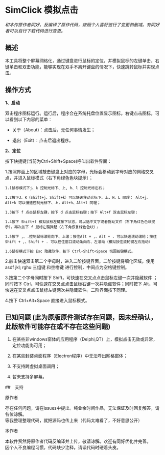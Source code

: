 # SimClick 模拟点击

*和本作原作者同好，反编译了原作代码，按照个人喜好进行了变更和删减。有同好者可以自行下载代码进行变更。*

## 概述



本工具将整个屏幕网格化，通过键盘进行鼠标的定位，并模拟鼠标的左键单击，右键单击和双击功能，能够实现在双手不离开键盘的情况下，快速跳转鼠标并实现点击。



## 操作方式



**1、启动**

双击程序图标运行。运行后，程序会在系统托盘位置显示图标，右键点击图标，可以看到以下内容的菜单：

* 关于（About）：点击后，无任何事情发生；

* 退出（Exit）：点击后退出程序。



**2、定位**

按下快捷键(当前为Ctrl+Shift+Space)呼叫出软件界面：

1.按照界面上的区域敲击键盘上对应的字母，光标会移动到字母对应的网格交叉点，并进入鼠标模式（右下角绿色色块提示）；

    1.1鼠标模式下j、k 控制光标下、上, h、l 控制光标左右；

    1.2按下J、K（Shift+j、Shift+k）可以快速移动光标下、上，H、L 同理； Alt+j、Alt+k 可以慢速控制光标下、上，Alt+h、Alt+l 同理；

    1.3按下 f 点击鼠标左键，按下 d 点击鼠标右键；按下 Alt+f 双击鼠标左键；

    1.4按下 Shift+f 模拟鼠标左键按下状态，可以选中文字或者拖动文件（右下角红色色块提示），再次按下 f 鼠标左键弹起（右下角恢复绿色色块）； 

    1.5按下 ,、.控制鼠标滚轮向下、上滚；按住Alt + ,、Alt + . 可以快速滚动滚轮；按住 Shift + ,、Shift + . 可以控住窗口滚动条向右、左滚动（模拟按住滚轮键左右拖动）

    1.6鼠标模式下按 Esc 隐藏软件，按下 Ctrl+Shift+Space 切回按键模式。

2.敲击快速双击第二个字母时，进入二阶按键界面。二阶按键将细化区域，使用 asdf jkl; rghu 三组键 和空格键 进行控制，中间点为空格键控制。

3.按第二个字母同时按下 Shift，可快速在交叉点点击鼠标左键一次并隐藏软件 ；同时按下 Ctrl，可快速在交叉点点击鼠标右键一次并隐藏软件；同时按下 Alt，可快速在交叉点点击鼠标左键两次并隐藏软件。二阶界面按下同理。

4.按下 Ctrl+Alt+Space 直接进入鼠标模式。



## 已知问题 (此为原版原件测试存在问题，因未经确认，此版软件可能存在或不存在这些问题)

1. 在某些非windows窗体的应用程序（Delphi,QT）上，模拟点击无效或异常，定位功能尚可用；

2. 在某些封装桌面程序（Electron程序）中无法呼出网格窗体；

3. 不支持跨虚拟桌面调用；

4. 暂未支持多屏幕。

   

##　支持

原作者

存在任何问题，请在issues中提出。纯业余时间作品，无法保证及时回复解答，请各位谅解。  
等我整理整理代码，就把源码也传上来（代码太难看了，不好意思公开）

本作者

本软件贸然将原作者代码反编译并上传，敬请谅解。欢迎有同好优化并完善。  
因个人不良编程习惯，代码缺少注释，请读代码时硬着头皮。




